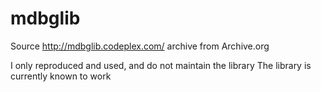 # mdbglib
Source http://mdbglib.codeplex.com/ archive from Archive.org

I only reproduced and used, and do not maintain the library
The library is currently known to work
